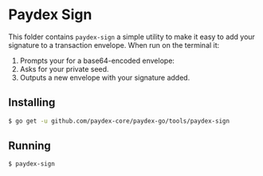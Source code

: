 # Paydex Sign

This folder contains `paydex-sign` a simple utility to make it easy to add your signature to a transaction envelope.  When run on the terminal it:

1.  Prompts your for a base64-encoded envelope:
2.  Asks for your private seed.
3.  Outputs a new envelope with your signature added.

## Installing

```bash
$ go get -u github.com/paydex-core/paydex-go/tools/paydex-sign
```

## Running

```bash
$ paydex-sign
```
